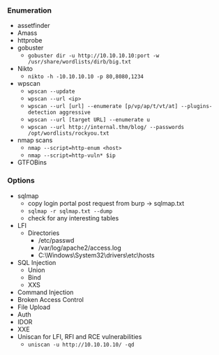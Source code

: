 ### Enumeration
- assetfinder
- Amass
- httprobe
- gobuster
  - `gobuster dir -u http://10.10.10.10:port -w /usr/share/wordlists/dirb/big.txt`
- Nikto
  - `nikto -h -10.10.10.10 -p 80,8080,1234`
- wpscan
  - `wpscan --update`
  - `wpscan --url <ip>`
  - `wpscan --url [url] --enumerate [p/vp/ap/t/vt/at] --plugins-detection aggressive`
  - `wpscan --url [target URL] --enumerate u`
  - `wpscan --url http://internal.thm/blog/ --passwords /opt/wordlists/rockyou.txt`
- nmap scans
  - `nmap --script=http-enum <host>`
  - `nmap --script=http-vuln* $ip`
- GTFOBins

### Options
- sqlmap
  - copy login portal post request from burp -> sqlmap.txt
  - `sqlmap -r sqlmap.txt --dump`
  - check for any interesting tables
- LFI
  - Directories
    - /etc/passwd
    - /var/log/apache2/access.log
    - C:\Windows\System32\drivers\etc\hosts
- SQL Injection
  - Union
  - Bind
  - XXS
- Command Injection
- Broken Access Control
- File Upload
- Auth
- IDOR
- XXE
- Uniscan for LFI, RFI and RCE vulnerabilities
  - `uniscan -u http://10.10.10.10/ -qd`
